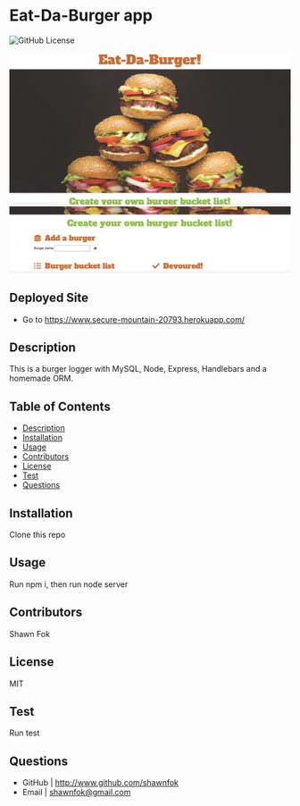 
  
# Eat-Da-Burger app
![GitHub License](https://img.shields.io/badge/license-MIT-brightgreen)

![Eat-Da-Burger](/public/assets/img/burger-1.png)
![Eat-Da-Burger](/public/assets/img/burger-2.png)

## Deployed Site
* Go to https://www.secure-mountain-20793.herokuapp.com/

## Description
This is a burger logger with MySQL, Node, Express, Handlebars and a homemade ORM.

## Table of Contents
* [Description](#description)
* [Installation](#installation)
* [Usage](#usage)
* [Contributors](#contributors)
* [License](#license)
* [Test](#test)
* [Questions](#questions)

## Installation
Clone this repo

## Usage
Run npm i, then run node server

## Contributors
Shawn Fok

## License
MIT

## Test
Run test

## Questions
* GitHub | http://www.github.com/shawnfok
* Email | shawnfok@gmail.com
